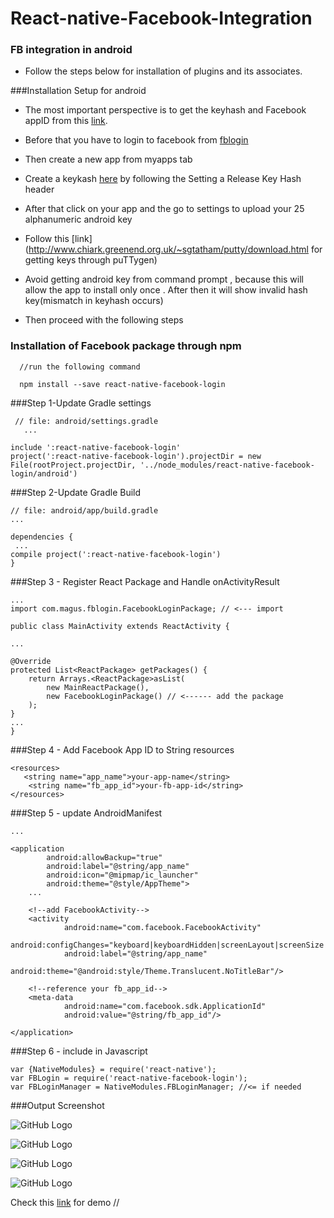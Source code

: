  # React-native-Facebook-Integration

### FB integration in android

* Follow the steps below for installation of plugins and its associates.

###Installation Setup for android 

* The most important perspective is to get the keyhash and Facebook appID from this [link](https://developers.facebook.com).
 
* Before that you have to login to facebook from [fblogin](https://www.facebook.com/login.php?next=https%3A%2F%2Fwww.facebook.com%2F)

* Then create a new  app from myapps tab

* Create a keykash [here](https://developers.facebook.com/docs/android/getting-started) by following the Setting a Release Key Hash header

* After that click on your app and the go to settings to upload your 25 alphanumeric android key

* Follow this [link](http://www.chiark.greenend.org.uk/~sgtatham/putty/download.html for getting keys through puTTygen)

* Avoid getting  android key from command prompt ,  because this will allow the app to install only once . After then it will show invalid hash key(mismatch  in keyhash occurs)

* Then proceed with the following steps

### Installation of Facebook package through npm

      //run the following command
   
      npm install --save react-native-facebook-login

###Step 1-Update Gradle settings


     // file: android/settings.gradle
       ...

    include ':react-native-facebook-login'
    project(':react-native-facebook-login').projectDir = new File(rootProject.projectDir, '../node_modules/react-native-facebook-login/android')

###Step 2-Update Gradle Build

    // file: android/app/build.gradle
    ...

    dependencies {
     ...
    compile project(':react-native-facebook-login')
    }
 
###Step 3 - Register React Package and Handle onActivityResult    

    ...
    import com.magus.fblogin.FacebookLoginPackage; // <--- import

    public class MainActivity extends ReactActivity {

    ...

    @Override
    protected List<ReactPackage> getPackages() {
        return Arrays.<ReactPackage>asList(
            new MainReactPackage(),
            new FacebookLoginPackage() // <------ add the package
        );
    }
    ...
    }

###Step 4 - Add Facebook App ID to String resources

    <resources>
       <string name="app_name">your-app-name</string>
        <string name="fb_app_id">your-fb-app-id</string>
    </resources>

###Step 5 - update AndroidManifest

<manifest xmlns:android="http://schemas.android.com/apk/res/android"
          package="com.your.app.namespace">

    ...

    <application
            android:allowBackup="true"
            android:label="@string/app_name"
            android:icon="@mipmap/ic_launcher"
            android:theme="@style/AppTheme">
        ...

        <!--add FacebookActivity-->
        <activity
                android:name="com.facebook.FacebookActivity"
                android:configChanges="keyboard|keyboardHidden|screenLayout|screenSize|orientation"
                android:label="@string/app_name"
                android:theme="@android:style/Theme.Translucent.NoTitleBar"/>

        <!--reference your fb_app_id-->
        <meta-data
                android:name="com.facebook.sdk.ApplicationId"
                android:value="@string/fb_app_id"/>

    </application>

</manifest>

###Step 6 - include in Javascript

    var {NativeModules} = require('react-native');
    var FBLogin = require('react-native-facebook-login');
    var FBLoginManager = NativeModules.FBLoginManager; //<= if needed
    
###Output Screenshot

![GitHub Logo](/outmain.png)

![GitHub Logo](/Loginfb.png)

![GitHub Logo](/Fbauth.png)

![GitHub Logo](/Fblogout.png)

Check this [link](http://g.recordit.co/pDJkcqdSKx.gif) for demo
   //
